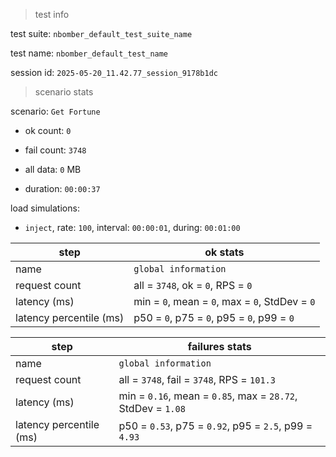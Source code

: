 > test info



test suite: `nbomber_default_test_suite_name`

test name: `nbomber_default_test_name`

session id: `2025-05-20_11.42.77_session_9178b1dc`

> scenario stats



scenario: `Get Fortune`

  - ok count: `0`

  - fail count: `3748`

  - all data: `0` MB

  - duration: `00:00:37`

load simulations:

  - `inject`, rate: `100`, interval: `00:00:01`, during: `00:01:00`

|step|ok stats|
|---|---|
|name|`global information`|
|request count|all = `3748`, ok = `0`, RPS = `0`|
|latency (ms)|min = `0`, mean = `0`, max = `0`, StdDev = `0`|
|latency percentile (ms)|p50 = `0`, p75 = `0`, p95 = `0`, p99 = `0`|


|step|failures stats|
|---|---|
|name|`global information`|
|request count|all = `3748`, fail = `3748`, RPS = `101.3`|
|latency (ms)|min = `0.16`, mean = `0.85`, max = `28.72`, StdDev = `1.08`|
|latency percentile (ms)|p50 = `0.53`, p75 = `0.92`, p95 = `2.5`, p99 = `4.93`|




